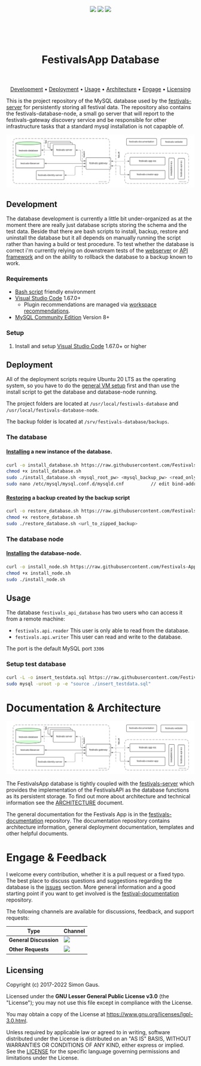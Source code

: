 <p align="center">
   <a href="https://github.com/Festivals-App/festivals-database/commits/" title="Last Commit"><img src="https://img.shields.io/github/last-commit/Festivals-App/festivals-database?style=flat"></a>
   <a href="https://github.com/festivals-app/festivals-database/issues" title="Open Issues"><img src="https://img.shields.io/github/issues/festivals-app/festivals-database?style=flat"></a>
   <a href="./LICENSE" title="License"><img src="https://img.shields.io/github/license/festivals-app/festivals-database.svg"></a>
</p>

<h1 align="center">
    <br/><br/>
    FestivalsApp Database
    <br/><br/>
</h1>

<p align="center">
    <a href="#development">Development</a> •
    <a href="#deployment">Deployment</a> • 
    <a href="#usage">Usage</a> • 
    <a href="#architecture">Architecture</a> •
    <a href="#engage">Engage</a> •
    <a href="#licensing">Licensing</a>
</p>

This is the project repository of the MySQL database used by the [festivals-server](https://github.com/festivals-app/festivals-server) for persistently storing all festival data.
The repository also contains the festivals-database-node, a small go server that will report to the festivals-gateway discovery service and be responsible for other infrastructure
tasks that a standard mysql installation is not capapble of.

![Figure 1: Architecture Overview Highlighted](https://github.com/Festivals-App/festivals-documentation/blob/main/images/architecture/overview_database.png "Figure 1: Architecture Overview Highlighted")

## Development

The database development is currently a little bit under-organized as at the moment there are really just database scripts storing the schema and the test data. 
Beside that there are bash scripts to install, backup, restore and uninstall the database but it all depends on manually running the script rather than having a 
build or test procedure. To test whether the database is correct i'm currently relying on downstream tests of the [webserver](https://github.com/Festivals-App/festivals-server) 
or [API framework](https://github.com/Festivals-App/festivals-api-ios) and on the ability to rollback the database to a backup known to work.

### Requirements

- [Bash script](https://en.wikipedia.org/wiki/Bash_(Unix_shell)) friendly environment
- [Visual Studio Code](https://code.visualstudio.com/download) 1.67.0+
    * Plugin recommendations are managed via [workspace recommendations](https://code.visualstudio.com/docs/editor/extension-marketplace#_recommended-extensions).
- [MySQL Community Edition](https://www.mysql.com/de/products/community/) Version 8+ 

### Setup

1. Install and setup [Visual Studio Code](https://code.visualstudio.com/download) 1.67.0+ or higher


## Deployment

All of the deployment scripts require Ubuntu 20 LTS as the operating system, so you have to do the [general VM setup](https://github.com/Festivals-App/festivals-documentation/tree/master/deployment/general-vm-setup) first and than use the install script to get the database and database-node running.

The project folders are located at `/usr/local/festivals-database` and `/usr/local/festivals-database-node`.

The backup folder is located at `/srv/festivals-database/backups`.

### The database

#### [Installing](https://github.com/Festivals-App/festivals-database/blob/main/operation/install_database.sh) a new instance of the database. 
```bash
curl -o install_database.sh https://raw.githubusercontent.com/Festivals-App/festivals-database/main/operation/install_database.sh
chmod +x install_database.sh
sudo ./install_database.sh <mysql_root_pw> <mysql_backup_pw> <read_only_pw> <read_write_pw>
sudo nano /etc/mysql/mysql.conf.d/mysqld.cnf          // edit bind-address=<private-ip>
```

#### [Restoring](https://github.com/Festivals-App/festivals-database/blob/main/operation/restore_database.sh) a backup created by the backup script
```bash
curl -o restore_database.sh https://raw.githubusercontent.com/Festivals-App/festivals-database/main/operation/restore_database.sh
chmod +x restore_database.sh
sudo ./restore_database.sh <url_to_zipped_backup>
```

### The database node

#### [Installing](https://github.com/Festivals-App/festivals-database/blob/main/operation/install_node.sh) the database-node. 
```bash
curl -o install_node.sh https://raw.githubusercontent.com/Festivals-App/festivals-database/main/operation/install_node.sh
chmod +x install_node.sh
sudo ./install_node.sh
```


## Usage

The database `festivals_api_database` has two users who can access it from a remote machine:

- `festivals.api.reader` This user is only able to read from the database.
- `festivals.api.writer` This user can read and write to the database.

The port is the default MySQL port `3306`

### Setup test database
```bash
curl -L -o insert_testdata.sql https://raw.githubusercontent.com/Festivals-App/festivals-database/main/database_scripts/insert_testdata.sql
sudo mysql -uroot -p -e "source ./insert_testdata.sql"
```


# Documentation & Architecture

![Figure 1: Architecture Overview Highlighted](https://github.com/Festivals-App/festivals-documentation/blob/main/images/architecture/overview_database.png "Figure 1: Architecture Overview Highlighted")

The FestivalsApp database is tightly coupled with the [festivals-server](https://github.com/Festivals-App/festivals-server) which provides the implementation of the FestivalsAPI as the database functions as its persistent storage. To find out more about architecture and technical information see the [ARCHITECTURE](./ARCHITECTURE.md) document.

The general documentation for the Festivals App is in the [festivals-documentation](https://github.com/festivals-app/festivals-documentation) repository. 
The documentation repository contains architecture information, general deployment documentation, templates and other helpful documents.


# Engage & Feedback

I welcome every contribution, whether it is a pull request or a fixed typo. The best place to discuss questions and suggestions regarding the database is the [issues](https://github.com/festivals-app/festivals-database/issues/) section. More general information and a good starting point if you want to get involved is the [festival-documentation](https://github.com/Festivals-App/festivals-documentation) repository.

The following channels are available for discussions, feedback, and support requests:

| Type                     | Channel                                                |
| ------------------------ | ------------------------------------------------------ |
| **General Discussion**   | <a href="https://github.com/festivals-app/festivals-documentation/issues/new/choose" title="General Discussion"><img src="https://img.shields.io/github/issues/festivals-app/festivals-documentation/question.svg?style=flat-square"></a> </a>   |
| **Other Requests**    | <a href="mailto:simon.cay.gaus@gmail.com" title="Email me"><img src="https://img.shields.io/badge/email-Simon-green?logo=mail.ru&style=flat-square&logoColor=white"></a>   |


## Licensing

Copyright (c) 2017-2022 Simon Gaus.

Licensed under the **GNU Lesser General Public License v3.0** (the "License"); you may not use this file except in compliance with the License.

You may obtain a copy of the License at https://www.gnu.org/licenses/lgpl-3.0.html.

Unless required by applicable law or agreed to in writing, software distributed under the License is distributed on an "AS IS" BASIS, WITHOUT WARRANTIES OR CONDITIONS OF ANY KIND, either express or implied. See the [LICENSE](./LICENSE) for the specific language governing permissions and limitations under the License.
